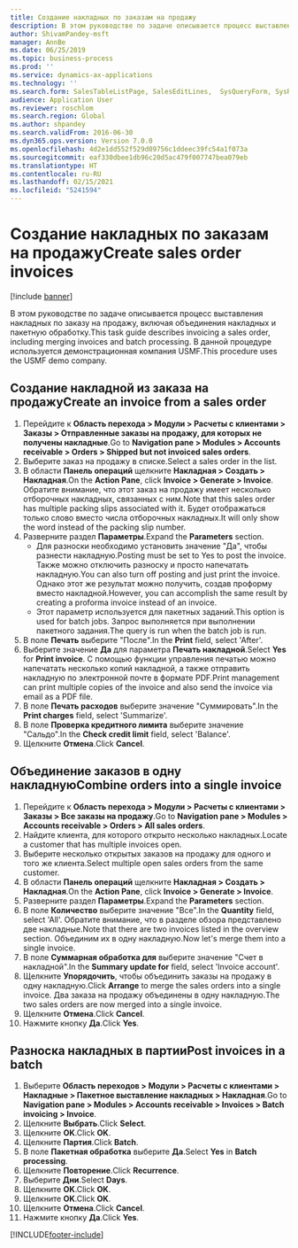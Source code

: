 ```yaml
---
title: Создание накладных по заказам на продажу
description: В этом руководстве по задаче описывается процесс выставления накладных по заказу на продажу, включая объединения накладных и пакетную обработку.
author: ShivamPandey-msft
manager: AnnBe
ms.date: 06/25/2019
ms.topic: business-process
ms.prod: ''
ms.service: dynamics-ax-applications
ms.technology: ''
ms.search.form: SalesTableListPage, SalesEditLines,  SysQueryForm, SysRecurrence
audience: Application User
ms.reviewer: roschlom
ms.search.region: Global
ms.author: shpandey
ms.search.validFrom: 2016-06-30
ms.dyn365.ops.version: Version 7.0.0
ms.openlocfilehash: 4d2e1dd552f529d09756c1ddeec39fc54a1f073a
ms.sourcegitcommit: eaf330dbee1db96c20d5ac479f007747bea079eb
ms.translationtype: HT
ms.contentlocale: ru-RU
ms.lasthandoff: 02/15/2021
ms.locfileid: "5241594"
---
```

# <a name="create-sales-order-invoices"></a><span data-ttu-id="ae1f8-103">Создание накладных по заказам на продажу</span><span class="sxs-lookup"><span data-stu-id="ae1f8-103">Create sales order invoices</span></span>

[!include [banner](../../includes/banner.md)]

<span data-ttu-id="ae1f8-104">В этом руководстве по задаче описывается процесс выставления накладных по заказу на продажу, включая объединения накладных и пакетную обработку.</span><span class="sxs-lookup"><span data-stu-id="ae1f8-104">This task guide describes invoicing a sales order, including merging invoices and batch processing.</span></span> <span data-ttu-id="ae1f8-105">В данной процедуре используется демонстрационная компания USMF.</span><span class="sxs-lookup"><span data-stu-id="ae1f8-105">This procedure uses the USMF demo company.</span></span>


## <a name="create-an-invoice-from-a-sales-order"></a><span data-ttu-id="ae1f8-106">Создание накладной из заказа на продажу</span><span class="sxs-lookup"><span data-stu-id="ae1f8-106">Create an invoice from a sales order</span></span>
1. <span data-ttu-id="ae1f8-107">Перейдите к **Область перехода > Модули > Расчеты с клиентами > Заказы > Отправленные заказы на продажу, для которых не получены накладные**.</span><span class="sxs-lookup"><span data-stu-id="ae1f8-107">Go to **Navigation pane > Modules > Accounts receivable > Orders > Shipped but not invoiced sales orders**.</span></span>
2. <span data-ttu-id="ae1f8-108">Выберите заказ на продажу в списке.</span><span class="sxs-lookup"><span data-stu-id="ae1f8-108">Select a sales order in the list.</span></span> 
3. <span data-ttu-id="ae1f8-109">В области **Панель операций** щелкните **Накладная > Создать > Накладная**.</span><span class="sxs-lookup"><span data-stu-id="ae1f8-109">On the **Action Pane**, click **Invoice > Generate > Invoice**.</span></span> <span data-ttu-id="ae1f8-110">Обратите внимание, что этот заказ на продажу имеет несколько отборочных накладных, связанных с ним.</span><span class="sxs-lookup"><span data-stu-id="ae1f8-110">Note that this sales order has multiple packing slips associated with it.</span></span> <span data-ttu-id="ae1f8-111">Будет отображаться только слово <multiple> вместо числа отборочных накладных.</span><span class="sxs-lookup"><span data-stu-id="ae1f8-111">It will only show the word <multiple> instead of the packing slip number.</span></span>  
4. <span data-ttu-id="ae1f8-112">Разверните раздел **Параметры**.</span><span class="sxs-lookup"><span data-stu-id="ae1f8-112">Expand the **Parameters** section.</span></span>
    - <span data-ttu-id="ae1f8-113">Для разноски необходимо установить значение "Да", чтобы разнести накладную.</span><span class="sxs-lookup"><span data-stu-id="ae1f8-113">Posting must be set to Yes to post the invoice.</span></span> <span data-ttu-id="ae1f8-114">Также можно отключить разноску и просто напечатать накладную.</span><span class="sxs-lookup"><span data-stu-id="ae1f8-114">You can also turn off posting and just print the invoice.</span></span> <span data-ttu-id="ae1f8-115">Однако этот же результат можно получить, создав проформу вместо накладной.</span><span class="sxs-lookup"><span data-stu-id="ae1f8-115">However, you can accomplish the same result by creating a proforma invoice instead of an invoice.</span></span>  
    - <span data-ttu-id="ae1f8-116">Этот параметр используется для пакетных заданий.</span><span class="sxs-lookup"><span data-stu-id="ae1f8-116">This option is used for batch jobs.</span></span> <span data-ttu-id="ae1f8-117">Запрос выполняется при выполнении пакетного задания.</span><span class="sxs-lookup"><span data-stu-id="ae1f8-117">The query is run when the batch job is run.</span></span>
5. <span data-ttu-id="ae1f8-118">В поле **Печать** выберите "После".</span><span class="sxs-lookup"><span data-stu-id="ae1f8-118">In the **Print** field, select 'After'.</span></span>
6. <span data-ttu-id="ae1f8-119">Выберите значение **Да** для параметра **Печать накладной**.</span><span class="sxs-lookup"><span data-stu-id="ae1f8-119">Select **Yes** for **Print invoice**.</span></span> <span data-ttu-id="ae1f8-120">С помощью функции управления печатью можно напечатать несколько копий накладной, а также отправить накладную по электронной почте в формате PDF.</span><span class="sxs-lookup"><span data-stu-id="ae1f8-120">Print management can print  multiple copies of the invoice and also send the invoice via email as a PDF file.</span></span>  
7. <span data-ttu-id="ae1f8-121">В поле **Печать расходов** выберите значение "Суммировать".</span><span class="sxs-lookup"><span data-stu-id="ae1f8-121">In the **Print charges** field, select 'Summarize'.</span></span>
8. <span data-ttu-id="ae1f8-122">В поле **Проверка кредитного лимита** выберите значение "Сальдо".</span><span class="sxs-lookup"><span data-stu-id="ae1f8-122">In the **Check credit limit** field, select 'Balance'.</span></span>
9. <span data-ttu-id="ae1f8-123">Щелкните **Отмена**.</span><span class="sxs-lookup"><span data-stu-id="ae1f8-123">Click **Cancel**.</span></span>

## <a name="combine-orders-into-a-single-invoice"></a><span data-ttu-id="ae1f8-124">Объединение заказов в одну накладную</span><span class="sxs-lookup"><span data-stu-id="ae1f8-124">Combine orders into a single invoice</span></span>
1. <span data-ttu-id="ae1f8-125">Перейдите к **Область перехода > Модули > Расчеты с клиентами > Заказы > Все заказы на продажу**.</span><span class="sxs-lookup"><span data-stu-id="ae1f8-125">Go to **Navigation pane > Modules > Accounts receivable > Orders > All sales orders**.</span></span>
2. <span data-ttu-id="ae1f8-126">Найдите клиента, для которого открыто несколько накладных.</span><span class="sxs-lookup"><span data-stu-id="ae1f8-126">Locate a customer that has multiple invoices open.</span></span>
3. <span data-ttu-id="ae1f8-127">Выберите несколько открытых заказов на продажу для одного и того же клиента.</span><span class="sxs-lookup"><span data-stu-id="ae1f8-127">Select multiple open sales orders from the same customer.</span></span>
4. <span data-ttu-id="ae1f8-128">В области **Панель операций** щелкните **Накладная > Создать > Накладная**.</span><span class="sxs-lookup"><span data-stu-id="ae1f8-128">On the **Action Pane**, click **Invoice > Generate > Invoice**.</span></span>
5. <span data-ttu-id="ae1f8-129">Разверните раздел **Параметры**.</span><span class="sxs-lookup"><span data-stu-id="ae1f8-129">Expand the **Parameters** section.</span></span>
6. <span data-ttu-id="ae1f8-130">В поле **Количество** выберите значение "Все".</span><span class="sxs-lookup"><span data-stu-id="ae1f8-130">In the **Quantity** field, select 'All'.</span></span> <span data-ttu-id="ae1f8-131">Обратите внимание, что в разделе обзора представлено две накладные.</span><span class="sxs-lookup"><span data-stu-id="ae1f8-131">Note that there are two invoices listed in the overview section.</span></span> <span data-ttu-id="ae1f8-132">Объединим их в одну накладную.</span><span class="sxs-lookup"><span data-stu-id="ae1f8-132">Now let's merge them into a single invoice.</span></span>  
7. <span data-ttu-id="ae1f8-133">В поле **Суммарная обработка для** выберите значение "Счет в накладной".</span><span class="sxs-lookup"><span data-stu-id="ae1f8-133">In the **Summary update for** field, select 'Invoice account'.</span></span>
8. <span data-ttu-id="ae1f8-134">Щелкните **Упорядочить**, чтобы объединить заказы на продажу в одну накладную.</span><span class="sxs-lookup"><span data-stu-id="ae1f8-134">Click **Arrange** to merge the sales orders into a single invoice.</span></span> <span data-ttu-id="ae1f8-135">Два заказа на продажу объединены в одну накладную.</span><span class="sxs-lookup"><span data-stu-id="ae1f8-135">The two sales orders are now merged into a single invoice.</span></span>   
9. <span data-ttu-id="ae1f8-136">Щелкните **Отмена**.</span><span class="sxs-lookup"><span data-stu-id="ae1f8-136">Click **Cancel**.</span></span>
10. <span data-ttu-id="ae1f8-137">Нажмите кнопку **Да**.</span><span class="sxs-lookup"><span data-stu-id="ae1f8-137">Click **Yes**.</span></span>

## <a name="post-invoices-in-a-batch"></a><span data-ttu-id="ae1f8-138">Разноска накладных в партии</span><span class="sxs-lookup"><span data-stu-id="ae1f8-138">Post invoices in a batch</span></span>
1. <span data-ttu-id="ae1f8-139">Выберите **Область переходов > Модули > Расчеты с клиентами > Накладные > Пакетное выставление накладных > Накладная**.</span><span class="sxs-lookup"><span data-stu-id="ae1f8-139">Go to **Navigation pane > Modules > Accounts receivable > Invoices > Batch invoicing > Invoice**.</span></span>
2. <span data-ttu-id="ae1f8-140">Щелкните **Выбрать**.</span><span class="sxs-lookup"><span data-stu-id="ae1f8-140">Click **Select**.</span></span>
3. <span data-ttu-id="ae1f8-141">Щелкните **OK**.</span><span class="sxs-lookup"><span data-stu-id="ae1f8-141">Click **OK**.</span></span>
4. <span data-ttu-id="ae1f8-142">Щелкните **Партия**.</span><span class="sxs-lookup"><span data-stu-id="ae1f8-142">Click **Batch**.</span></span>
5. <span data-ttu-id="ae1f8-143">В поле **Пакетная обработка** выберите **Да**.</span><span class="sxs-lookup"><span data-stu-id="ae1f8-143">Select **Yes** in **Batch processing**.</span></span>
6. <span data-ttu-id="ae1f8-144">Щелкните **Повторение**.</span><span class="sxs-lookup"><span data-stu-id="ae1f8-144">Click **Recurrence**.</span></span>
7. <span data-ttu-id="ae1f8-145">Выберите **Дни**.</span><span class="sxs-lookup"><span data-stu-id="ae1f8-145">Select **Days**.</span></span>
8. <span data-ttu-id="ae1f8-146">Щелкните **OK**.</span><span class="sxs-lookup"><span data-stu-id="ae1f8-146">Click **OK**.</span></span>
9. <span data-ttu-id="ae1f8-147">Щелкните **OK**.</span><span class="sxs-lookup"><span data-stu-id="ae1f8-147">Click **OK**.</span></span>
10. <span data-ttu-id="ae1f8-148">Щелкните **Отмена**.</span><span class="sxs-lookup"><span data-stu-id="ae1f8-148">Click **Cancel**.</span></span>
11. <span data-ttu-id="ae1f8-149">Нажмите кнопку **Да**.</span><span class="sxs-lookup"><span data-stu-id="ae1f8-149">Click **Yes**.</span></span>



[!INCLUDE[footer-include](../../../includes/footer-banner.md)]